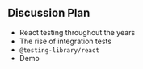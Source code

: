 ## Discussion Plan

- React testing throughout the years
- The rise of integration tests
- `@testing-library/react`
- Demo
